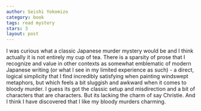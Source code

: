```yaml
---
author: Seishi Yokomizo
category: book
tags: read mystery
stars: 3
layout: post
---
```


I was curious what a classic Japanese murder mystery would be and I think actually it is not entirely my cup of tea. There is a sparsity of prose that I recognize and value in other contexts as somewhat emblematic of modern Japanese writing (or what I see in my limited experience as such) - a direct, logical simplicity that I find incredibly satisfying when painting windswept metaphors, but which feels a bit sluggish and awkward when it comes to bloody murder. I guess its got the classic setup and misdirection and a bit of characters that are characters. But its lacking the charm of say Christie. And I think I have discovered that I like my bloody murders charming.
